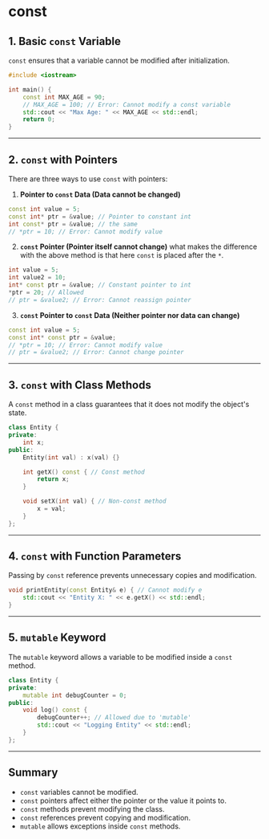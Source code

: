 # const

## 1. Basic `const` Variable
`const` ensures that a variable cannot be modified after initialization.
```cpp
#include <iostream>

int main() {
    const int MAX_AGE = 90;
    // MAX_AGE = 100; // Error: Cannot modify a const variable
    std::cout << "Max Age: " << MAX_AGE << std::endl;
    return 0;
}
```

---

## 2. `const` with Pointers
There are three ways to use `const` with pointers:

1. **Pointer to `const` Data (Data cannot be changed)**
```cpp
const int value = 5;
const int* ptr = &value; // Pointer to constant int
int const* ptr = &value; // the same 
// *ptr = 10; // Error: Cannot modify value
```

2. **`const` Pointer (Pointer itself cannot change)**
what makes the difference with the above method is that here `const` is placed after the `*`.
```cpp
int value = 5;
int value2 = 10;
int* const ptr = &value; // Constant pointer to int
*ptr = 20; // Allowed
// ptr = &value2; // Error: Cannot reassign pointer
```

3. **`const` Pointer to `const` Data (Neither pointer nor data can change)**
```cpp
const int value = 5;
const int* const ptr = &value; 
// *ptr = 10; // Error: Cannot modify value
// ptr = &value2; // Error: Cannot change pointer
```

---

## 3. `const` with Class Methods
A `const` method in a class guarantees that it does not modify the object's state.
```cpp
class Entity {
private:
    int x;
public:
    Entity(int val) : x(val) {}

    int getX() const { // Const method
        return x;
    }

    void setX(int val) { // Non-const method
        x = val;
    }
};
```

---

## 4. `const` with Function Parameters
Passing by `const` reference prevents unnecessary copies and modification.
```cpp
void printEntity(const Entity& e) { // Cannot modify e
    std::cout << "Entity X: " << e.getX() << std::endl;
}
```

---

## 5. `mutable` Keyword
The `mutable` keyword allows a variable to be modified inside a `const` method.
```cpp
class Entity {
private:
    mutable int debugCounter = 0;
public:
    void log() const {
        debugCounter++; // Allowed due to 'mutable'
        std::cout << "Logging Entity" << std::endl;
    }
};
```

---

## Summary
- `const` variables cannot be modified.
- `const` pointers affect either the pointer or the value it points to.
- `const` methods prevent modifying the class.
- `const` references prevent copying and modification.
- `mutable` allows exceptions inside `const` methods.
